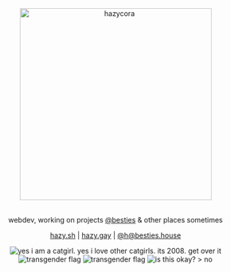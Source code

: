 <div align="center">
<img width="385" alt="hazycora" src="https://git.gay/h/.profile/raw/branch/main/hazycora-paper.png" />
</div>
<br/>

<div align="center">

webdev, working on projects [@besties](https://git.gay/besties) & other places sometimes

</div>


<div align="center">

[hazy.sh](https://hazy.sh) | [hazy.gay](https://hazy.gay) | [@h@besties.house](https://besties.house/@h)

![yes i am a catgirl. yes i love other catgirls. its 2008. get over it](https://git.gay/h/.profile/raw/branch/main/stamps/catgirl.png)
![transgender flag](https://git.gay/h/.profile/raw/branch/main/stamps/trans.png)
![transgender flag](https://git.gay/h/.profile/raw/branch/main/stamps/138-cutebunny.png)
![is this okay? > no](https://git.gay/h/.profile/raw/branch/main/stamps/is-this-okay.gif)

</div>
